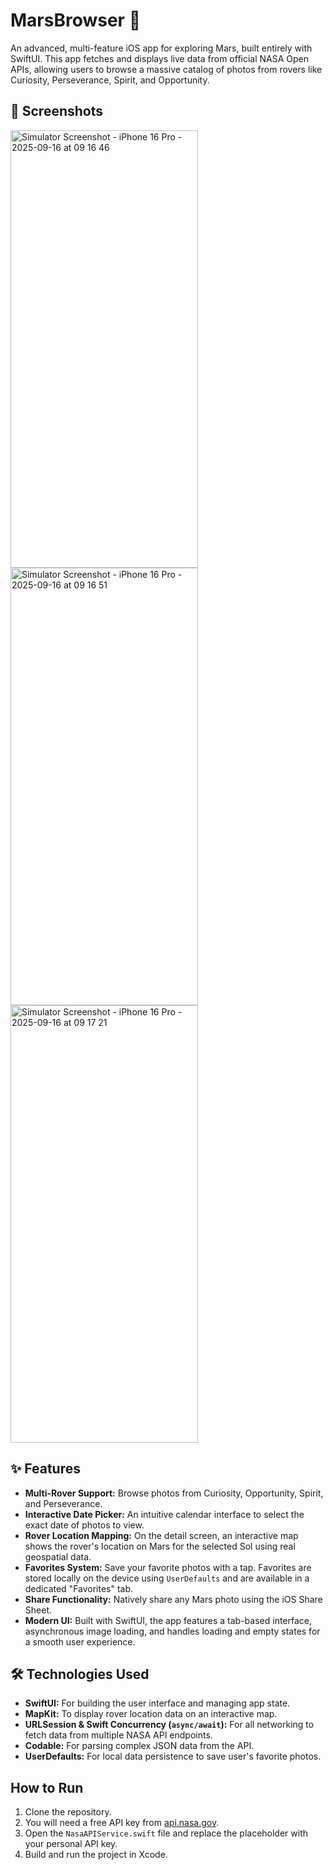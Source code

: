 # MarsBrowser 🚀

An advanced, multi-feature iOS app for exploring Mars, built entirely with SwiftUI. This app fetches and displays live data from official NASA Open APIs, allowing users to browse a massive catalog of photos from rovers like Curiosity, Perseverance, Spirit, and Opportunity.

## 📸 Screenshots

<img width="300" height="700" alt="Simulator Screenshot - iPhone 16 Pro - 2025-09-16 at 09 16 46" src="https://github.com/user-attachments/assets/81580076-717b-441f-8f3a-5b422d836b4a" />
<img width="300" height="700" alt="Simulator Screenshot - iPhone 16 Pro - 2025-09-16 at 09 16 51" src="https://github.com/user-attachments/assets/e0a499f5-cb06-4136-8bab-af7a43ffa9b0" />
<img width="300" height="700" alt="Simulator Screenshot - iPhone 16 Pro - 2025-09-16 at 09 17 21" src="https://github.com/user-attachments/assets/503ae1a7-6f4e-483c-ad89-09446ef8b328" />



## ✨ Features

- **Multi-Rover Support:** Browse photos from Curiosity, Opportunity, Spirit, and Perseverance.
- **Interactive Date Picker:** An intuitive calendar interface to select the exact date of photos to view.
- **Rover Location Mapping:** On the detail screen, an interactive map shows the rover's location on Mars for the selected Sol using real geospatial data.
- **Favorites System:** Save your favorite photos with a tap. Favorites are stored locally on the device using `UserDefaults` and are available in a dedicated "Favorites" tab.
- **Share Functionality:** Natively share any Mars photo using the iOS Share Sheet.
- **Modern UI:** Built with SwiftUI, the app features a tab-based interface, asynchronous image loading, and handles loading and empty states for a smooth user experience.

## 🛠️ Technologies Used

- **SwiftUI:** For building the user interface and managing app state.
- **MapKit:** To display rover location data on an interactive map.
- **URLSession & Swift Concurrency (`async/await`):** For all networking to fetch data from multiple NASA API endpoints.
- **Codable:** For parsing complex JSON data from the API.
- **UserDefaults:** For local data persistence to save user's favorite photos.

## How to Run

1.  Clone the repository.
2.  You will need a free API key from [api.nasa.gov](https://api.nasa.gov/).
3.  Open the `NasaAPIService.swift` file and replace the placeholder with your personal API key.
4.  Build and run the project in Xcode.
